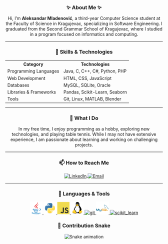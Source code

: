<h3 align="center">✨ About Me ✨</h3>
<p align="center">
    Hi, I’m <strong>Aleksandar Mladenović</strong>, a third-year Computer Science student at the Faculty of Science in Kragujevac, specializing in Software Engineering.  
    I graduated from the Second Grammar School of Kragujevac, where I studied in a program focused on informatics and computing.
</p>

---

<h3 align="center">🚀 Skills & Technologies</h3>
<table align="center">
    <tr>
        <th>Category</th>
        <th>Technologies</th>
    </tr>
    <tr>
        <td>Programming Languages</td>
        <td>Java, C, C++, C#, Python, PHP</td>
    </tr>
    <tr>
        <td>Web Development</td>
        <td>HTML, CSS, JavaScript</td>
    </tr>
    <tr>
        <td>Databases</td>
        <td>MySQL, SQLite, Oracle</td>
    </tr>
    <tr>
        <td>Libraries & Frameworks</td>
        <td>Pandas, Scikit-Learn, Seaborn</td>
    </tr>
    <tr>
        <td>Tools</td>
        <td>Git, Linux, MATLAB, Blender</td>
    </tr>
</table>

---

<h3 align="center">🎯 What I Do</h3>
<p align="center">
    In my free time, I enjoy programming as a hobby, exploring new technologies, and playing table tennis.  
    While I may not have extensive experience, I am passionate about learning and working on challenging projects.  
</p>

---

<h3 align="center">📫 How to Reach Me</h3>
<p align="center">
    <a href="https://linkedin.com/in/aleksandarm" target="_blank">
        <img align="center" src="https://img.shields.io/badge/LinkedIn-0077B5?style=for-the-badge&logo=linkedin&logoColor=white" alt="LinkedIn" />
    </a>
    <a href="mailto:accam003@gmail.com">
        <img align="center" src="https://img.shields.io/badge/Email-D14836?style=for-the-badge&logo=gmail&logoColor=white" alt="Email" />
    </a>
</p>

---

<h3 align="center">🔧 Languages & Tools</h3>
<p align="center">
    <a href="https://www.java.com" target="_blank">
        <img src="https://raw.githubusercontent.com/devicons/devicon/master/icons/java/java-original.svg" alt="java" width="40" height="40"/>
    </a>
    <a href="https://www.python.org" target="_blank">
        <img src="https://raw.githubusercontent.com/devicons/devicon/master/icons/python/python-original.svg" alt="python" width="40" height="40"/>
    </a>
    <a href="https://developer.mozilla.org/en-US/docs/Web/JavaScript" target="_blank">
        <img src="https://raw.githubusercontent.com/devicons/devicon/master/icons/javascript/javascript-original.svg" alt="javascript" width="40" height="40"/>
    </a>
    <a href="https://www.linux.org/" target="_blank">
        <img src="https://raw.githubusercontent.com/devicons/devicon/master/icons/linux/linux-original.svg" alt="linux" width="40" height="40"/>
    </a>
    <a href="https://git-scm.com/" target="_blank">
        <img src="https://www.vectorlogo.zone/logos/git-scm/git-scm-icon.svg" alt="git" width="40" height="40"/>
    </a>
    <a href="https://www.mysql.com/" target="_blank">
        <img src="https://raw.githubusercontent.com/devicons/devicon/master/icons/mysql/mysql-original-wordmark.svg" alt="mysql" width="40" height="40"/>
    </a>
    <a href="https://scikit-learn.org/" target="_blank">
        <img src="https://upload.wikimedia.org/wikipedia/commons/0/05/Scikit_learn_logo_small.svg" alt="scikit_learn" width="40" height="40"/>
    </a>
</p>

<h3 align="center">🐍 Contribution Snake</h3>
<p align="center">
    <img src="https://github.com/aleksandarm03/aleksandarm03/blob/output/github-contribution-grid-snake.svg" alt="Snake animation" />
</p>
